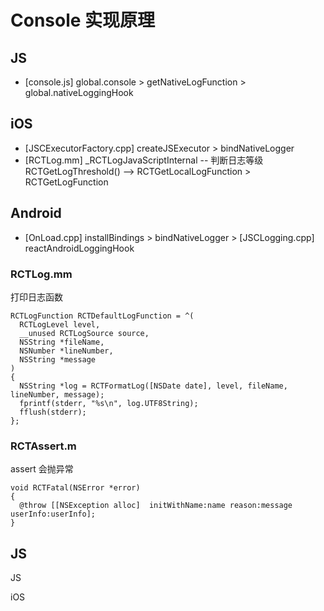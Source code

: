 # Console 实现原理

## JS

* [console.js] global.console > getNativeLogFunction > global.nativeLoggingHook

## iOS

* [JSCExecutorFactory.cpp] createJSExecutor > bindNativeLogger
* [RCTLog.mm] _RCTLogJavaScriptInternal -- 判断日志等级 RCTGetLogThreshold() --> RCTGetLocalLogFunction > RCTGetLogFunction

## Android

* [OnLoad.cpp] installBindings > bindNativeLogger > [JSCLogging.cpp] reactAndroidLoggingHook

### RCTLog.mm

打印日志函数

```
RCTLogFunction RCTDefaultLogFunction = ^(
  RCTLogLevel level,
  __unused RCTLogSource source,
  NSString *fileName,
  NSNumber *lineNumber,
  NSString *message
)
{
  NSString *log = RCTFormatLog([NSDate date], level, fileName, lineNumber, message);
  fprintf(stderr, "%s\n", log.UTF8String);
  fflush(stderr);
};
```

### RCTAssert.m

assert 会抛异常

```
void RCTFatal(NSError *error)
{
  @throw [[NSException alloc]  initWithName:name reason:message userInfo:userInfo];
}
```


## JS

JS

iOS
